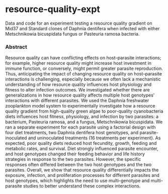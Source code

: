 # resource-quality-expt
Data and code for an experiment testing a resource quality gradient on Mid37 and Standard clones of Daphnia dentifera when infected with either Metschnikowia bicuspidata fungus or Pasteuria ramosa bacteria.

### Abstract
Resource quality can have conflicting effects on host–parasite interactions; for example, higher resource quality might increase host investment in immune function, or conversely, might permit greater parasite reproduction. Thus, anticipating the impact of changing resource quality on host–parasite interactions is challenging, especially because we often lack a mechanistic understanding of how resource quality influences host physiology and fitness to alter infection outcomes. We investigated whether there are generalizations in how resource quality affects multiple host genotypes’ interactions with different parasites. We used the Daphnia freshwater zooplankton model system to experimentally investigate how a resource quality gradient from high-quality green algae to poor-quality cyanobacteria diets influences host fitness, physiology, and infection by two parasites: a bacterium, Pasteuria ramosa, and a fungus, Metschnikowia bicuspidata. We ran a separate experiment for each parasite using a factorial design with four diet treatments, two Daphnia dentifera host genotypes, and parasite-inoculated and uninoculated treatments (16 treatments per experiment). As expected, poor quality diets reduced host fecundity, growth, feeding and metabolic rates, and survival. Diet strongly influenced parasite encounter, and host genotypes changed their feeding behavior and life history strategies in response to the two parasites. However, the specific responses often differed between the two host genotypes and the two parasites. Overall, we show that resource quality differentially impacts the exposure, infection, and proliferation processes for different parasites and host genotypes, which highlights the need to use multi-genotype and multi-parasite studies to better understand these complex interactions. 
